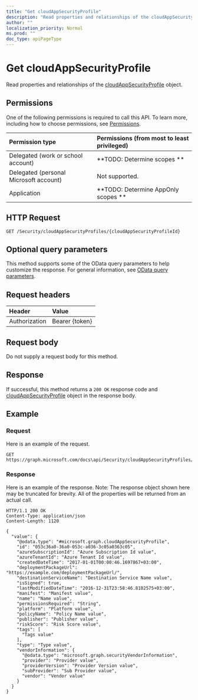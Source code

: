 ```yaml
---
title: "Get cloudAppSecurityProfile"
description: "Read properties and relationships of the cloudAppSecurityProfile object."
author: ""
localization_priority: Normal
ms.prod: ""
doc_type: apiPageType
---
```


# Get cloudAppSecurityProfile

Read properties and relationships of the [cloudAppSecurityProfile](../resources/cloudappsecurityprofile.md) object.

## Permissions
One of the following permissions is required to call this API. To learn more, including how to choose permissions, see [Permissions](/concepts/permissions-reference.md).

|Permission type|Permissions (from most to least privileged)|
|:---|:---|
|Delegated (work or school account)|**TODO: Determine scopes **|
|Delegated (personal Microsoft account)|Not supported.|
|Application|**TODO: Determine AppOnly scopes **|

## HTTP Request
<!-- {
  "blockType": "ignored"
}
-->
``` http
GET /Security/cloudAppSecurityProfiles/{cloudAppSecurityProfileId}
```

## Optional query parameters
This method supports some of the OData query parameters to help customize the response. For general information, see [OData query parameters](/graph/query-parameters).

## Request headers
|Header|Value|
|:---|:---|
|Authorization|Bearer {token}|

## Request body
Do not supply a request body for this method.

## Response
If successful, this method returns a `200 OK` response code and [cloudAppSecurityProfile](../resources/cloudappsecurityprofile.md) object in the response body.

## Example

### Request
Here is an example of the request.
<!-- {
  "blockType": "request",
  "name": "get_cloudappsecurityprofile"
}
-->
``` http
GET https://graph.microsoft.com/docs\api/Security/cloudAppSecurityProfiles/{cloudAppSecurityProfileId}
```

### Response
Here is an example of the response. Note: The response object shown here may be truncated for brevity. All of the properties will be returned from an actual call.
<!-- {
  "blockType": "response",
  "truncated": true,
  "@odata.type": "microsoft.graph.cloudAppSecurityProfile"
}
-->
``` http
HTTP/1.1 200 OK
Content-Type: application/json
Content-Length: 1120

{
  "value": {
    "@odata.type": "#microsoft.graph.cloudAppSecurityProfile",
    "id": "053c36a0-36a0-053c-a036-3c05a0363c05",
    "azureSubscriptionId": "Azure Subscription Id value",
    "azureTenantId": "Azure Tenant Id value",
    "createdDateTime": "2017-01-01T00:00:46.1697867+03:00",
    "deploymentPackageUrl": "https://example.com/deploymentPackageUrl/",
    "destinationServiceName": "Destination Service Name value",
    "isSigned": true,
    "lastModifiedDateTime": "2016-12-31T23:58:46.8102575+03:00",
    "manifest": "Manifest value",
    "name": "Name value",
    "permissionsRequired": "String",
    "platform": "Platform value",
    "policyName": "Policy Name value",
    "publisher": "Publisher value",
    "riskScore": "Risk Score value",
    "tags": [
      "Tags value"
    ],
    "type": "Type value",
    "vendorInformation": {
      "@odata.type": "microsoft.graph.securityVendorInformation",
      "provider": "Provider value",
      "providerVersion": "Provider Version value",
      "subProvider": "Sub Provider value",
      "vendor": "Vendor value"
    }
  }
}
```


